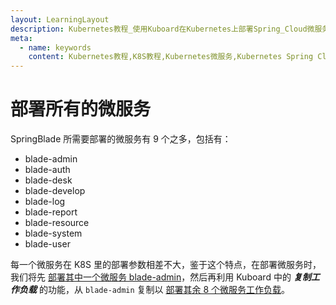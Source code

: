 ```yaml
---
layout: LearningLayout
description: Kubernetes教程_使用Kuboard在Kubernetes上部署Spring_Cloud微服务平台SpringBlade
meta:
  - name: keywords
    content: Kubernetes教程,K8S教程,Kubernetes微服务,Kubernetes Spring Cloud
---
```


# 部署所有的微服务

<AdSenseTitle/>

SpringBlade 所需要部署的微服务有 9 个之多，包括有：

* blade-admin
* blade-auth
* blade-desk
* blade-develop
* blade-log
* blade-report
* blade-resource
* blade-system
* blade-user

每一个微服务在 K8S 里的部署参数相差不大，鉴于这个特点，在部署微服务时，我们将先 [部署其中一个微服务 blade-admin](./blade-admin.html)，然后再利用 Kuboard 中的 ***复制工作负载*** 的功能，从 `blade-admin` 复制以 [部署其余 8 个微服务工作负载](./blade-others.html)。